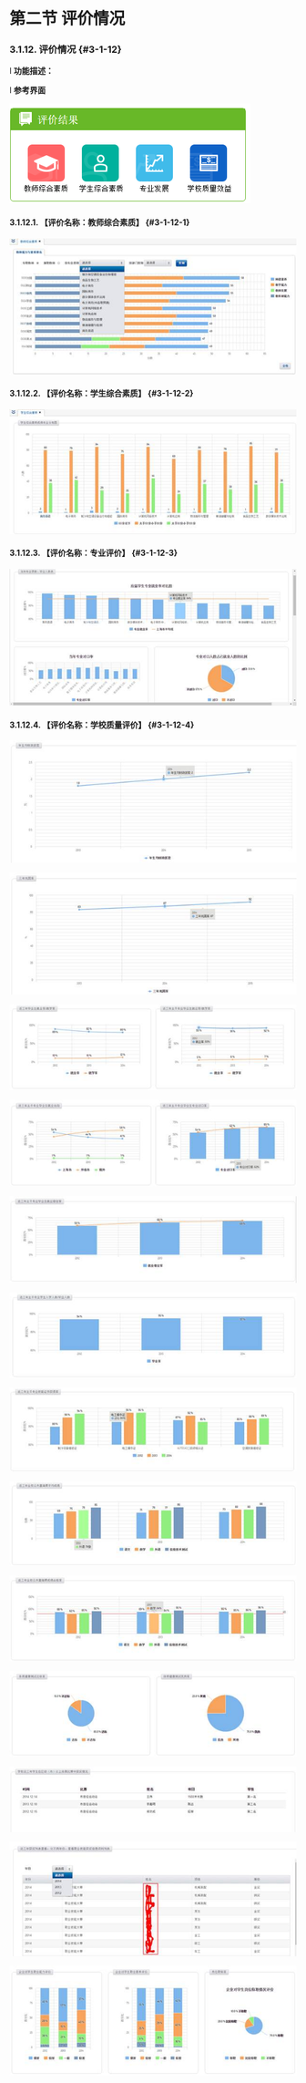 # 第二节 评价情况



### 3.1.12.   评价情况 {#3-1-12}

l  **功能描述：**

l  **参考界面**

![](/assets/image041.png)

#### 3.1.12.1.        **【****评价名称：教师综合素质****】** {#3-1-12-1}

![](/assets/image042.jpg)

#### 3.1.12.2.        **【****评价名称：学生综合素质****】** {#3-1-12-2}

![](/assets/image043.jpg)

#### 3.1.12.3.        【评价名称：专业评价】 {#3-1-12-3}

![](/assets/image044.jpg)

#### 3.1.12.4.        **【****评价名称：学校质量评价****】** {#3-1-12-4}

![](/assets/image045.jpg)

![](/assets/image046.jpg)

![](/assets/image047.jpg)

![](/assets/image048.jpg)

![](/assets/image049.jpg)

![](/assets/image050.jpg)

![](/assets/image051.jpg)

![](/assets/image052.jpg)

![](/assets/image053.jpg)

![](/assets/image054.jpg)

![](/assets/image055.jpg)

![](/assets/image056.jpg)

![](/assets/image057.jpg)